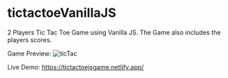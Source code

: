 # tictactoeVanillaJS
2 Players Tic Tac Toe Game using Vanilla JS.
The Game also includes the players scores.

Game Preview:
![ticTac](https://user-images.githubusercontent.com/23708468/99535785-0f260700-29b2-11eb-907d-917bdd1f1235.png)

Live Demo: https://tictactoejsgame.netlify.app/
